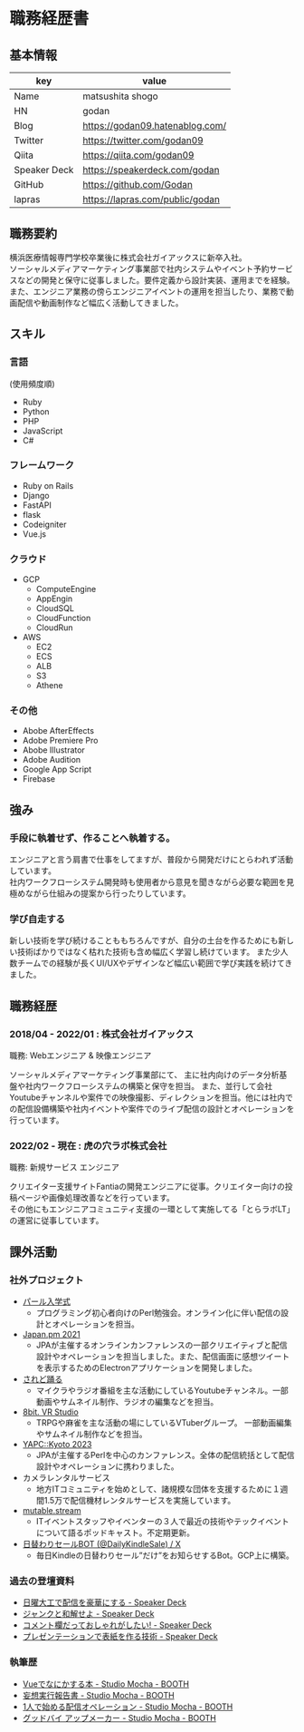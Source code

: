 # 職務経歴書

## 基本情報

|key|value|
|---|-----|
|Name|matsushita shogo|
|HN|godan|
|Blog|https://godan09.hatenablog.com/|
|Twitter|https://twitter.com/godan09|
|Qiita |https://qiita.com/godan09|
| Speaker Deck | https://speakerdeck.com/godan|
|GitHub| https://github.com/Godan|
|lapras| https://lapras.com/public/godan|

## 職務要約
横浜医療情報専門学校卒業後に株式会社ガイアックスに新卒入社。  
ソーシャルメディアマーケティング事業部で社内システムやイベント予約サービスなどの開発と保守に従事しました。要件定義から設計実装、運用までを経験。 また、エンジニア業務の傍らエンジニアイベントの運用を担当したり、業務で動画配信や動画制作など幅広く活動してきました。

## スキル
### 言語

(使用頻度順)
- Ruby
- Python
- PHP
- JavaScript
- C# 

### フレームワーク
- Ruby on Rails
- Django
- FastAPI
- flask
- Codeigniter
- Vue.js

### クラウド
- GCP
  - ComputeEngine
  - AppEngin
  - CloudSQL
  - CloudFunction 
  - CloudRun
- AWS
  - EC2
  - ECS
  - ALB
  - S3 
  - Athene

### その他
- Abobe AfterEffects
- Adobe Premiere Pro
- Abobe Illustrator
- Adobe Audition
- Google App Script
- Firebase

## 強み

### 手段に執着せず、作ることへ執着する。

エンジニアと言う肩書で仕事をしてますが、普段から開発だけにとらわれず活動しています。  
社内ワークフローシステム開発時も使用者から意見を聞きながら必要な範囲を見極めながら仕組みの提案から行ったりしています。  

### 学び自走する

新しい技術を学び続けることももちろんですが、自分の土台を作るためにも新しい技術ばかりではなく枯れた技術も含め幅広く学習し続けています。  また少人数チームでの経験が長くUI/UXやデザインなど幅広い範囲で学び実践を続けてきました。

## 職務経歴

### 2018/04 - 2022/01 : 株式会社ガイアックス

職務: Webエンジニア & 映像エンジニア

ソーシャルメディアマーケティング事業部にて、 主に社内向けのデータ分析基盤や社内ワークフローシステムの構築と保守を担当。
また、並行して会社Youtubeチャンネルや案件での映像撮影、ディレクションを担当。他には社内での配信設備構築や社内イベントや案件でのライブ配信の設計とオペレーションを行っています。

### 2022/02 - 現在 : 虎の穴ラボ株式会社

職務: 新規サービス エンジニア

クリエイター支援サイトFantiaの開発エンジニアに従事。クリエイター向けの投稿ページや画像処理改善などを行っています。  
その他にもエンジニアコミュニティ支援の一環として実施してる「とらラボLT」の運営に従事しています。

## 課外活動

### 社外プロジェクト
* [パール入学式](https://www.perl-entrance.org/)
  *  プログラミング初心者向けのPerl勉強会。オンライン化に伴い配信の設計とオペレーションを担当。
* [Japan.pm 2021](https://yapcjapan.connpass.com/event/198170/)
  * JPAが主催するオンラインカンファレンスの一部クリエイティブと配信設計やオペレーションを担当しました。また、配信画面に感想ツイートを表示するためのElectronアプリケーションを開発しました。
* [されど踊る](https://www.youtube.com/channel/UCy2__PoxYaxbz3rM1yCdQBA)
  * マイクラやラジオ番組を主な活動にしているYoutubeチャンネル。一部動画やサムネイル制作、ラジオの編集などを担当。
* [8bit. VR Studio](https://www.youtube.com/channel/UCuGuilWV36v3l2JsLVDWrcA)
  * TRPGや麻雀を主な活動の場にしているVTuberグループ。 一部動画編集やサムネイル制作などを担当。
* [YAPC::Kyoto 2023](https://yapcjapan.org/2023kyoto/)
  * JPAが主催するPerlを中心のカンファレンス。全体の配信統括として配信設計やオペレーションに携わりました。
* カメラレンタルサービス
  * 地方ITコミュニティを始めとして、諸規模な団体を支援するために１週間1.5万で配信機材レンタルサービスを実施しています。
* [mutable.stream](https://podcasts.google.com/feed/aHR0cHM6Ly9hbmNob3IuZm0vcy80OGViZTYwOC9wb2RjYXN0L3Jzcw?sa=X&ved=2ahUKEwiwhZK8646BAxUMgFYBHaccBM0Q9sEGegQIARAD&hl=ja)
  * ITイベントスタッフやイベンターの３人で最近の技術やテックイベントについて語るポッドキャスト。不定期更新。
* [日替わりセールBOT (@DailyKindleSale) / X](https://twitter.com/DailyKindleSale)
  * 毎日Kindleの日替わりセール”だけ”をお知らせするBot。GCP上に構築。

### 過去の登壇資料
* [日曜大工で配信を豪華にする - Speaker Deck](https://speakerdeck.com/godan/ri-yao-da-gong-depei-xin-wohao-hua-nisuru)
* [ジャンクと和解せよ - Speaker Deck](https://speakerdeck.com/godan/ziyankutohe-jie-seyo)
* [コメント欄だっておしゃれがしたい! - Speaker Deck](https://speakerdeck.com/godan/komentolan-datuteosiyaregasitai?slide=19)
* [プレゼンテーションで表紙を作る技術 - Speaker Deck](https://speakerdeck.com/godan/purezentesiyondebiao-zhi-wozuo-ruji-shu)

### 執筆歴

* [Vueでなにかする本 - Studio Mocha - BOOTH](https://godan.booth.pm/items/1036786)
* [妄想実行報告書 - Studio Mocha - BOOTH](https://godan.booth.pm/items/1317444)
* [1人で始める配信オペレーション - Studio Mocha - BOOTH](https://godan.booth.pm/items/1575682)
* [グッドバイ アップメーカー - Studio Mocha - BOOTH](https://godan.booth.pm/items/2035726)

